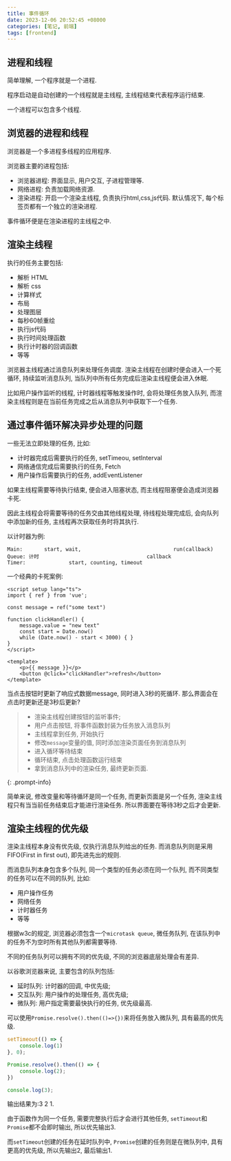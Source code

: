 ```yaml
---
title: 事件循环
date: 2023-12-06 20:52:45 +08000
categories: [笔记, 前端]
tags: [frontend]
---
```


## 进程和线程

简单理解, 一个程序就是一个进程.

程序启动是自动创建的一个线程就是主线程, 主线程结束代表程序运行结束.

一个进程可以包含多个线程.

## 浏览器的进程和线程

浏览器是一个多进程多线程的应用程序.

浏览器主要的进程包括:

* 浏览器进程: 界面显示, 用户交互, 子进程管理等.
* 网络进程: 负责加载网络资源.
* 渲染进程: 开启一个渲染主线程, 负责执行html,css,js代码. 默认情况下, 每个标签页都有一个独立的渲染进程.

事件循环便是在渲染进程的主线程之中.

## 渲染主线程

执行的任务主要包括:

* 解析 HTML
* 解析 css
* 计算样式
* 布局
* 处理图层
* 每秒60帧重绘
* 执行js代码
* 执行时间处理函数
* 执行计时器的回调函数
* 等等

浏览器主线程通过消息队列来处理任务调度. 渲染主线程在创建时便会进入一个死循环, 持续监听消息队列, 当队列中所有任务完成后渲染主线程便会进入休眠.

比如用户操作监听的线程, 计时器线程等触发操作时, 会将处理任务放入队列, 而渲染主线程则是在当前任务完成之后从消息队列中获取下一个任务.

## 通过事件循环解决异步处理的问题

一些无法立即处理的任务, 比如:

* 计时器完成后需要执行的任务, setTimeou, setInterval
* 网络通信完成后需要执行的任务, Fetch
* 用户操作后需要执行的任务, addEventListener

如果主线程需要等待执行结束, 便会进入阻塞状态, 而主线程阻塞便会造成浏览器卡死.

因此主线程会将需要等待的任务交由其他线程处理, 待线程处理完成后, 会向队列中添加新的任务, 主线程再次获取任务时将其执行.

以计时器为例:

```text
Main:       start, wait,                              run(callback)
Queue: 计时                                   callback
Timer:              start, counting, timeout
```

一个经典的卡死案例:

```vue
<script setup lang="ts">
import { ref } from 'vue';

const message = ref("some text")

function clickHandler() {
    message.value = "new text"
    const start = Date.now()
    while (Date.now() - start < 3000) { }
}
</script>

<template>
    <p>{{ message }}</p>
    <button @click="clickHandler">refresh</button>
</template>
```

当点击按钮时更新了响应式数据message, 同时进入3秒的死循环. 那么界面会在点击时更新还是3秒后更新?

> * 渲染主线程创建按钮的监听事件;
> * 用户点击按钮, 将事件函数封装为任务放入消息队列
> * 主线程拿到任务, 开始执行
> * 修改`message`变量的值, 同时添加渲染页面任务到消息队列
> * 进入循环等待结束
> * 循环结束, 点击处理函数运行结束
> * 拿到消息队列中的渲染任务, 最终更新页面.
>
{: .prompt-info}

简单来说, 修改变量和等待循环是同一个任务, 而更新页面是另一个任务, 渲染主线程只有当当前任务结束后才能进行渲染任务. 所以界面要在等待3秒之后才会更新.

## 渲染主线程的优先级

渲染主线程本身没有优先级, 仅执行消息队列给出的任务. 而消息队列则是采用FIFO(First in first out), 即先进先出的规则.

而消息队列本身包含多个队列, 同一个类型的任务必须在同一个队列, 而不同类型的任务可以在不同的队列, 比如:

* 用户操作任务
* 网络任务
* 计时器任务
* 等等

根据w3c的规定, 浏览器必须包含一个`microtask queue`, 微任务队列, 在该队列中的任务不为空时所有其他队列都需要等待.

不同的任务队列可以拥有不同的优先级, 不同的浏览器底层处理会有差异.

以谷歌浏览器来说, 主要包含的队列包括:

* 延时队列: 计时器的回调, 中优先级;
* 交互队列: 用户操作的处理任务, 高优先级;
* 微队列: 用户指定需要最快执行的任务, 优先级最高.

可以使用`Promise.resolve().then(()=>{})`来将任务放入微队列, 具有最高的优先级.

```javascript
setTimeout(() => {
    console.log(1)
}, 0);

Promise.resolve().then(() => {
    console.log(2);
})

console.log(3);
```

输出结果为:3 2 1.

由于函数作为同一个任务, 需要完整执行后才会进行其他任务, `setTimeout`和`Promise`都不会即时输出, 所以优先输出3.

而`setTimeout`创建的任务在延时队列中, `Promise`创建的任务则是在微队列中, 具有更高的优先级, 所以先输出2, 最后输出1.

